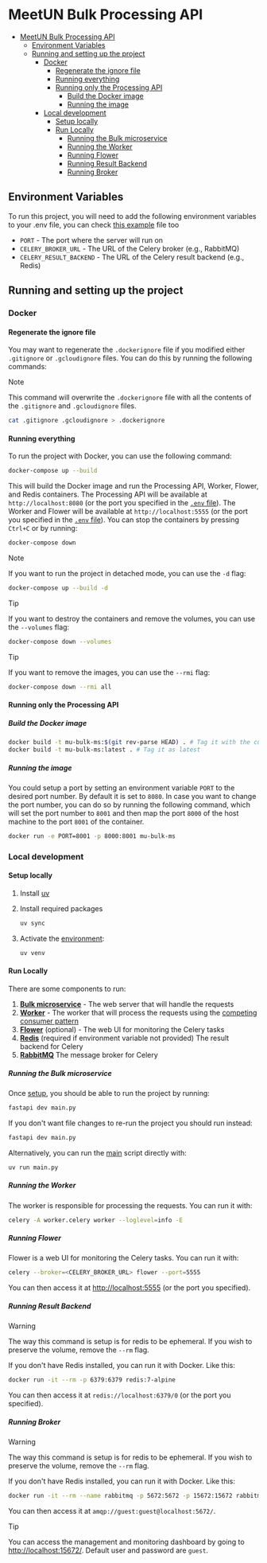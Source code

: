 # MeetUN Bulk Processing API

- [MeetUN Bulk Processing API](#meetun-bulk-processing-api)
  - [Environment Variables](#environment-variables)
  - [Running and setting up the project](#running-and-setting-up-the-project)
    - [Docker](#docker)
      - [Regenerate the ignore file](#regenerate-the-ignore-file)
      - [Running everything](#running-everything)
      - [Running only the Processing API](#running-only-the-processing-api)
        - [Build the Docker image](#build-the-docker-image)
        - [Running the image](#running-the-image)
    - [Local development](#local-development)
      - [Setup locally](#setup-locally)
      - [Run Locally](#run-locally)
        - [Running the Bulk microservice](#running-the-bulk-microservice)
        - [Running the Worker](#running-the-worker)
        - [Running Flower](#running-flower)
        - [Running Result Backend](#running-result-backend)
        - [Running Broker](#running-broker)

## Environment Variables

To run this project, you will need to add the following environment
variables to your .env file, you can check
[this example](.env.example) file too

- `PORT` - The port where the server will run on
- `CELERY_BROKER_URL` - The URL of the Celery broker (e.g., RabbitMQ)
- `CELERY_RESULT_BACKEND` - The URL of the Celery result backend
(e.g., Redis)

## Running and setting up the project

### Docker

#### Regenerate the ignore file

You may want to regenerate the `.dockerignore` file if you modified
either `.gitignore` or `.gcloudignore` files. You can do this by
running the following commands:

> [!NOTE]
> This command will overwrite the `.dockerignore` file with all the
> contents of the `.gitignore` and `.gcloudignore` files.

```sh
cat .gitignore .gcloudignore > .dockerignore
```

#### Running everything

To run the project with Docker, you can use the following command:

```sh
docker-compose up --build
```

This will build the Docker image and run the Processing API, Worker,
Flower, and Redis containers. The Processing API will be available
at `http://localhost:8080` (or the port you specified in the
[`.env` file](#environment-variables)). The Worker and Flower will be
available at `http://localhost:5555` (or the port you specified in
the [`.env` file](#environment-variables)). You can stop the
containers by pressing `Ctrl+C` or by running:

```sh
docker-compose down
```

> [!NOTE]
> If you want to run the project in detached mode, you can use the
> `-d` flag:

```sh
docker-compose up --build -d
```

> [!TIP]
> If you want to destroy the containers and remove the volumes, you
> can use the `--volumes` flag:

```sh
docker-compose down --volumes
```

> [!TIP]
> If you want to remove the images, you can use the `--rmi` flag:

```sh
docker-compose down --rmi all
```

#### Running only the Processing API

##### Build the Docker image

```sh
docker build -t mu-bulk-ms:$(git rev-parse HEAD) . # Tag it with the current commit hash
docker build -t mu-bulk-ms:latest . # Tag it as latest
```

##### Running the image

You could setup a port by setting an environment variable
`PORT` to the desired port number. By default it is set to
`8080`. In case you want to change the port number, you can
do so by running the following command, which will set the
port number to `8001` and then map the port `8000` of the
host machine to the port `8001` of the container.

```bash
docker run -e PORT=8001 -p 8000:8001 mu-bulk-ms
```

### Local development

#### Setup locally

1. Install [uv](https://docs.astral.sh/uv/getting-started/installation/)

2. Install required packages

    ```sh
    uv sync
    ```

3. Activate the
[environment](https://docs.astral.sh/uv/pip/environments/):

    ```sh
    uv venv
    ```

#### Run Locally

There are some components to run:

1. [**Bulk microservice**](#running-the-bulk-microservice) - The web
server that will handle the requests
2. [**Worker**](#running-the-worker) - The worker that will process
the requests using the
[competing consumer pattern](https://www.enterpriseintegrationpatterns.com/patterns/messaging/CompetingConsumers.html)
3. [**Flower**](#running-flower) (optional) - The web UI for
monitoring the Celery tasks
4. [**Redis**](#running-result-backend) (required if
environment variable not provided) The result backend for Celery
5. [**RabbitMQ**](#running-broker) The message broker for Celery

##### Running the Bulk microservice

Once [setup](#setup-locally), you should be able to run the project
by running:

```sh
fastapi dev main.py
```

If you don't want file changes to re-run the project you should run
instead:

```sh
fastapi dev main.py
```

Alternatively, you can run the [main](main.py) script directly with:

```sh
uv run main.py
```

##### Running the Worker

The worker is responsible for processing the requests. You can run it
with:

```sh
celery -A worker.celery worker --loglevel=info -E
```

##### Running Flower

Flower is a web UI for monitoring the Celery tasks. You can run it
with:

```sh
celery --broker=<CELERY_BROKER_URL> flower --port=5555
```

You can then access it at
[http://localhost:5555](http://localhost:5555) (or the port you
specified).

##### Running Result Backend

> [!WARNING]
> The way this command is setup is for redis to be ephemeral. If you
> wish to preserve the volume, remove the `--rm` flag.

If you don't have Redis installed, you can run it with Docker. Like
this:

```sh
docker run -it --rm -p 6379:6379 redis:7-alpine
```

You can then access it at `redis://localhost:6379/0` (or the port you specified).

##### Running Broker

> [!WARNING]
> The way this command is setup is for redis to be ephemeral. If you
> wish to preserve the volume, remove the `--rm` flag.

If you don't have Redis installed, you can run it with Docker. Like
this:

```sh
docker run -it --rm --name rabbitmq -p 5672:5672 -p 15672:15672 rabbitmq:4-management-alpine
```

You can then access it at `amqp://guest:guest@localhost:5672/`.

> [!TIP]
> You can access the management and monitoring dashboard by going to
> [http://localhost:15672/](http://localhost:15672/). Default user and
> password are `guest`.
